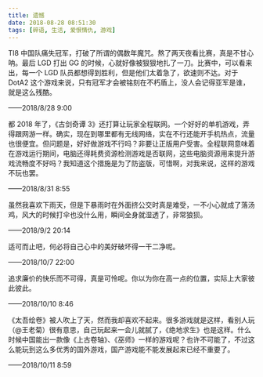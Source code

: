 ```yaml
---
title: 遗憾
date: 2018-08-28 08:51:30
tags: [碎语, 生活, 爱恨情仇, 游戏]
---
```


TI8 中国队痛失冠军，打破了所谓的偶数年魔咒。熬了两天夜看比赛，真是不甘心呐。最后 LGD 打出 GG 的时候，心就好像被狠狠地扎了一刀。比赛中，可以看来出，每一个 LGD 队员都想得到胜利，但是他们太着急了，欲速则不达。对于 DotA2 这个游戏来说，只有冠军才会被铭刻在不朽盾上，没人会记得亚军是谁，就是这么残酷。

——2018/8/28 9:00

都 2018 年了，《古剑奇谭 3》还打算让玩家全程联网。一个好好的单机游戏，弄得跟网游一样。确实，现在到哪里都有无线网络，实在不行还能开手机热点，流量也很便宜。但问题是，好好做游戏不行吗？非要让正版用户受害。全程联网意味着在游戏运行期间，电脑还得耗费资源检测游戏是否联网，这些电脑资源用来提升游戏流畅度不好吗？我知道这个措施是为了防盗版，可惜啊，对我来说，这样的游戏不玩也罢。

——2018/8/31 8:55

虽然我喜欢下雨天，但是下暴雨时在外面挤公交时真是难受，一不小心就成了落汤鸡，风大的时候打伞也没什么用，瞬间全身就湿透了，非常狼狈。

——2018/9/2 20:14

适可而止吧，何必将自己心中的美好破坏得一干二净呢。

——2018/10/7 22:00

追求廉价的快乐而不可得，真是可怜呢。你以为你在高一点的位置，实际上大家彼此彼此。

——2018/10/10 8:46

《太吾绘卷》被人吹上了天，然而我却喜欢不起来。很多游戏就是这样，看别人玩（@王老菊）很有意思，自己玩起来一会儿就腻了，《绝地求生》也是这样。什么时候中国能出一款像《上古卷轴》、《巫师》一样的游戏呢？也许不可能了，不过这么能玩到这么多优秀的国外游戏，国产游戏能不能发展起来已经不重要了。

——2018/10/11 8:59
